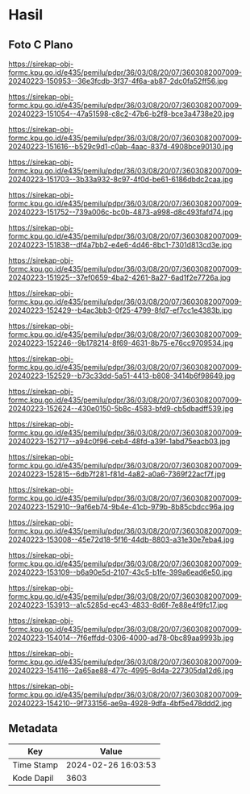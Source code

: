 # Hasil

## Foto C Plano

https://sirekap-obj-formc.kpu.go.id/e435/pemilu/pdpr/36/03/08/20/07/3603082007009-20240223-150953--36e3fcdb-3f37-4f6a-ab87-2dc0fa52ff56.jpg

https://sirekap-obj-formc.kpu.go.id/e435/pemilu/pdpr/36/03/08/20/07/3603082007009-20240223-151054--47a51598-c8c2-47b6-b2f8-bce3a4738e20.jpg

https://sirekap-obj-formc.kpu.go.id/e435/pemilu/pdpr/36/03/08/20/07/3603082007009-20240223-151616--b529c9d1-c0ab-4aac-837d-4908bce90130.jpg

https://sirekap-obj-formc.kpu.go.id/e435/pemilu/pdpr/36/03/08/20/07/3603082007009-20240223-151703--3b33a932-8c97-4f0d-be61-6186dbdc2caa.jpg

https://sirekap-obj-formc.kpu.go.id/e435/pemilu/pdpr/36/03/08/20/07/3603082007009-20240223-151752--739a006c-bc0b-4873-a998-d8c493fafd74.jpg

https://sirekap-obj-formc.kpu.go.id/e435/pemilu/pdpr/36/03/08/20/07/3603082007009-20240223-151838--df4a7bb2-e4e6-4d46-8bc1-7301d813cd3e.jpg

https://sirekap-obj-formc.kpu.go.id/e435/pemilu/pdpr/36/03/08/20/07/3603082007009-20240223-151925--37ef0659-4ba2-4261-8a27-6ad1f2e7726a.jpg

https://sirekap-obj-formc.kpu.go.id/e435/pemilu/pdpr/36/03/08/20/07/3603082007009-20240223-152429--b4ac3bb3-0f25-4799-8fd7-ef7cc1e4383b.jpg

https://sirekap-obj-formc.kpu.go.id/e435/pemilu/pdpr/36/03/08/20/07/3603082007009-20240223-152246--9b178214-8f69-4631-8b75-e76cc9709534.jpg

https://sirekap-obj-formc.kpu.go.id/e435/pemilu/pdpr/36/03/08/20/07/3603082007009-20240223-152529--b73c33dd-5a51-4413-b808-3414b6f98649.jpg

https://sirekap-obj-formc.kpu.go.id/e435/pemilu/pdpr/36/03/08/20/07/3603082007009-20240223-152624--430e0150-5b8c-4583-bfd9-cb5dbadff539.jpg

https://sirekap-obj-formc.kpu.go.id/e435/pemilu/pdpr/36/03/08/20/07/3603082007009-20240223-152717--a94c0f96-ceb4-48fd-a39f-1abd75eacb03.jpg

https://sirekap-obj-formc.kpu.go.id/e435/pemilu/pdpr/36/03/08/20/07/3603082007009-20240223-152815--6db7f281-f81d-4a82-a0a6-7369f22acf7f.jpg

https://sirekap-obj-formc.kpu.go.id/e435/pemilu/pdpr/36/03/08/20/07/3603082007009-20240223-152910--9af6eb74-9b4e-41cb-979b-8b85cbdcc96a.jpg

https://sirekap-obj-formc.kpu.go.id/e435/pemilu/pdpr/36/03/08/20/07/3603082007009-20240223-153008--45e72d18-5f16-44db-8803-a31e30e7eba4.jpg

https://sirekap-obj-formc.kpu.go.id/e435/pemilu/pdpr/36/03/08/20/07/3603082007009-20240223-153109--b6a90e5d-2107-43c5-b1fe-399a6ead6e50.jpg

https://sirekap-obj-formc.kpu.go.id/e435/pemilu/pdpr/36/03/08/20/07/3603082007009-20240223-153913--a1c5285d-ec43-4833-8d6f-7e88e4f9fc17.jpg

https://sirekap-obj-formc.kpu.go.id/e435/pemilu/pdpr/36/03/08/20/07/3603082007009-20240223-154014--7f6effdd-0306-4000-ad78-0bc89aa9993b.jpg

https://sirekap-obj-formc.kpu.go.id/e435/pemilu/pdpr/36/03/08/20/07/3603082007009-20240223-154116--2a65ae88-477c-4995-8d4a-227305da12d6.jpg

https://sirekap-obj-formc.kpu.go.id/e435/pemilu/pdpr/36/03/08/20/07/3603082007009-20240223-154210--9f733156-ae9a-4928-9dfa-4bf5e478ddd2.jpg


## Metadata

| Key        | Value               |
| ---------- | ------------------- |
| Time Stamp | 2024-02-26 16:03:53 |
| Kode Dapil | 3603                |



